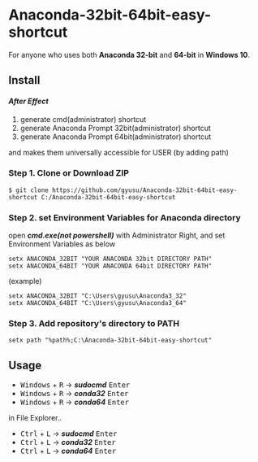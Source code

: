 # Anaconda-32bit-64bit-easy-shortcut
For anyone who uses both **Anaconda 32-bit** and **64-bit** in **Windows 10**.

## Install
#### *After Effect*
1. generate cmd(administrator) shortcut
2. generate Anaconda Prompt 32bit(administrator) shortcut
3. generate Anaconda Prompt 64bit(administrator) shortcut

and makes them universally accessible for USER (by adding path)

### Step 1. Clone or Download ZIP
```shell
$ git clone https://github.com/gyusu/Anaconda-32bit-64bit-easy-shortcut C:/Anaconda-32bit-64bit-easy-shortcut
```

### Step 2. set Environment Variables for Anaconda directory
open ***cmd.exe(not powershell)*** with Administrator Right, and set Environment Variables as below
```shell
setx ANACONDA_32BIT "YOUR ANACONDA 32bit DIRECTORY PATH"
setx ANACONDA_64BIT "YOUR ANACONDA 64bit DIRECTORY PATH"
```
(example)
```shell
setx ANACONDA_32BIT "C:\Users\gyusu\Anaconda3_32"
setx ANACONDA_64BIT "C:\Users\gyusu\Anaconda3_64"
```

### Step 3. Add repository's directory to PATH
```shell
setx path "%path%;C:\Anaconda-32bit-64bit-easy-shortcut"
```

## Usage

- <kbd>Windows</kbd> + <kbd>R</kbd> -> ***sudocmd*** <kbd>Enter</kbd>
- <kbd>Windows</kbd> + <kbd>R</kbd> -> ***conda32*** <kbd>Enter</kbd>
- <kbd>Windows</kbd> + <kbd>R</kbd> -> ***conda64*** <kbd>Enter</kbd>  

in File Explorer..
- <kbd>Ctrl</kbd> + <kbd>L</kbd> -> ***sudocmd*** <kbd>Enter</kbd>
- <kbd>Ctrl</kbd> + <kbd>L</kbd> -> ***conda32*** <kbd>Enter</kbd>
- <kbd>Ctrl</kbd> + <kbd>L</kbd> -> ***conda64*** <kbd>Enter</kbd>


